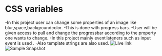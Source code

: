 # CSS variables
-In this  project user can change some properties of an image like blur,space,backgroundcolor.
-This is done with progress bars.
-User will be given access to pull and change the progressbar according to the property one wants to change.
-In this project mainly eventlisteners such as input event is used .
-Also template strings are also used.
![Live link](https://shariff-cssvariables.netlify.app/)
![Sample Snapshot](https://github.com/mastan-shariff/js30/assets/92875375/ace4da11-def2-4113-aeb3-3db5beb71e0d)
